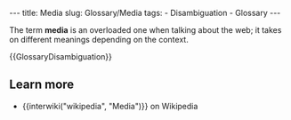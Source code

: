 --- title: Media slug: Glossary/Media tags: - Disambiguation - Glossary ---

The term **media** is an overloaded one when talking about the web; it takes on different meanings depending on the context.

{{GlossaryDisambiguation}}

Learn more
----------

-   {{interwiki("wikipedia", "Media")}} on Wikipedia
